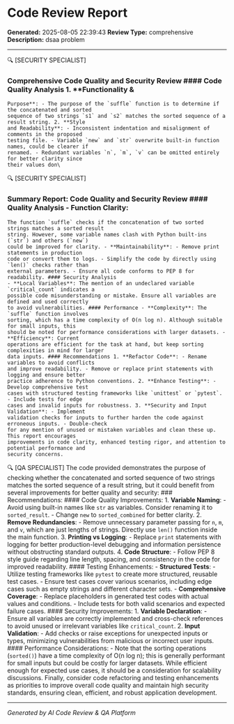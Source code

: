 # Code Review Report
**Generated:** 2025-08-05 22:39:43
**Review Type:** comprehensive
**Description:** dsaa problem

---

🔍 [SECURITY SPECIALIST]
### Comprehensive Code Quality and Security Review #### Code Quality Analysis 1. **Functionality &
    Purpose**: - The purpose of the `suffle` function is to determine if the concatenated and sorted
    sequence of two strings `s1` and `s2` matches the sorted sequence of a result string. 2. **Style
    and Readability**: - Inconsistent indentation and misalignment of comments in the proposed
    testing file. - Variable `new` and `str` overwrite built-in function names, could be clearer if
    renamed. - Redundant variables `n`, `m`, `v` can be omitted entirely for better clarity since
    their values don\

🔍 [SECURITY SPECIALIST]
### Summary Report: Code Quality and Security Review #### Quality Analysis - **Function Clarity**:
    The function `suffle` checks if the concatenation of two sorted strings matches a sorted result
    string. However, some variable names clash with Python built-ins (`str`) and others (`new`)
    could be improved for clarity. - **Maintainability**: - Remove print statements in production
    code or convert them to logs. - Simplify the code by directly using `len()` checks rather than
    external parameters. - Ensure all code conforms to PEP 8 for readability. #### Security Analysis
    - **Local Variables**: The mention of an undeclared variable `critical_count` indicates a
    possible code misunderstanding or mistake. Ensure all variables are defined and used correctly
    to avoid vulnerabilities. #### Performance - **Complexity**: The `suffle` function involves
    sorting, which has a time complexity of O(n log n). Although suitable for small inputs, this
    should be noted for performance considerations with larger datasets. - **Efficiency**: Current
    operations are efficient for the task at hand, but keep sorting complexities in mind for larger
    data inputs. #### Recommendations 1. **Refactor Code**: - Rename variables to avoid conflicts
    and improve readability. - Remove or replace print statements with logging and ensure better
    practice adherence to Python conventions. 2. **Enhance Testing**: - Develop comprehensive test
    cases with structured testing frameworks like `unittest` or `pytest`. - Include tests for edge
    cases and invalid inputs for robustness. 3. **Security and Input Validation**: - Implement
    validation checks for inputs to further harden the code against erroneous inputs. - Double-check
    for any mention of unused or mistaken variables and clean these up. This report encourages
    improvements in code clarity, enhanced testing rigor, and attention to potential performance and
    security concerns.

🔍 [QA SPECIALIST]
The code provided demonstrates the purpose of checking whether the concatenated and sorted sequence
    of two strings matches the sorted sequence of a result string, but it could benefit from several
    improvements for better quality and security: ### Recommendations: #### Code Quality
    Improvements: 1. **Variable Naming**: - Avoid using built-in names like `str` as variables.
    Consider renaming it to `sorted_result`. - Change `new` to `sorted_combined` for better clarity.
    2. **Remove Redundancies**: - Remove unnecessary parameter passing for `n`, `m`, and `v`, which
    are just lengths of strings. Directly use `len()` function inside the main function. 3.
    **Printing vs Logging**: - Replace `print` statements with logging for better production-level
    debugging and information persistence without obstructing standard outputs. 4. **Code
    Structure**: - Follow PEP 8 style guide regarding line length, spacing, and consistency in the
    code for improved readability. #### Testing Enhancements: - **Structured Tests**: - Utilize
    testing frameworks like `pytest` to create more structured, reusable test cases. - Ensure test
    cases cover various scenarios, including edge cases such as empty strings and different
    character sets. - **Comprehensive Coverage**: - Replace placeholders in generated test codes
    with actual values and conditions. - Include tests for both valid scenarios and expected failure
    cases. #### Security Improvements: 1. **Variable Declaration**: - Ensure all variables are
    correctly implemented and cross-check references to avoid unused or irrelevant variables like
    `critical_count`. 2. **Input Validation**: - Add checks or raise exceptions for unexpected
    inputs or types, minimizing vulnerabilities from malicious or incorrect user inputs. ####
    Performance Considerations: - Note that the sorting operations (`sorted()`) have a time
    complexity of O(n log n); this is generally performant for small inputs but could be costly for
    larger datasets. While efficient enough for expected use cases, it should be a consideration for
    scalability discussions. Finally, consider code refactoring and testing enhancements as
    priorities to improve overall code quality and maintain high security standards, ensuring clean,
    efficient, and robust application development.

---
*Generated by AI Code Review & QA Platform*
